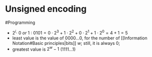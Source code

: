 # Unsigned encoding
#Programming 
+ ${2^i \cdot \ 0 \ or \ 1}$ : ${0101 = 0 \cdot 2^3 + 1 \cdot 2^2 + 0 \cdot 2^1 + 1 \cdot 2^0 = 4+1=5}$
+ least value is the value of $0000 \dots 0$, for the number of [[Information Notation#Basic principles|bits]] $w$; still, it is always $0$;
+ greatest value is $2^w-1$ ($1111 \dots 1$)